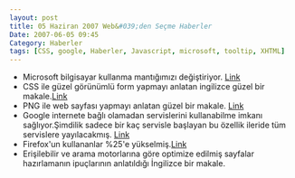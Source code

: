 ```yaml
---
layout: post
title: 05 Haziran 2007 Web&#039;den Seçme Haberler
Date: 2007-06-05 09:45
Category: Haberler
tags: [CSS, google, Haberler, Javascript, microsoft, tooltip, XHTML]
---
```


-   Microsoft bilgisayar kullanma mantığımızı değiştiriyor. [Link][]
-   CSS ile güzel görünümlü form yapmayı anlatan ingilizce güzel bir
    makale.[Link][1]
-   PNG ile web sayfası yapmayı anlatan güzel bir makale. [Link][2]
-   Google internete bağlı olamadan servislerini kullanabilme imkanı
    sağlıyor.Şimdilik sadece bir kaç servisle başlayan bu özellik
    ileride tüm servislere yayılacakmış. [Link][3]
-   Firefox'un kullananlar %25'e yükselmiş.[Link][5]
-   Erişilebilir ve arama motorlarına göre optimize edilmiş sayfalar
    hazırlamanın ipuçlarının anlatıldığı İngilizce bir makale.


  [Link]: http://www.microsoft.com/surface/ "Link"
  [1]: http://www.sitepoint.com/article/fancy-form-design-css "Link"
  [2]: http://www.digital-web.com/articles/web_standards_creativity_png/
    "Link"
  [3]: http://gears.google.com/ "Link"
  [5]: http://www.w3counter.com/globalstats.php?date=2007-05-20 "Link"
